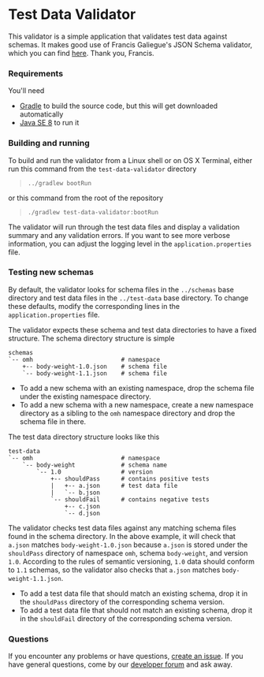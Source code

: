 # Test Data Validator

This validator is a simple application that validates test data against schemas. It makes good use of Francis Galiegue's
 JSON Schema validator, which you can find [here](https://github.com/fge/json-schema-validator). Thank you, Francis.

### Requirements
You'll need

* [Gradle](http://www.gradle.org/downloads) to build the source code, but this will get downloaded automatically
* [Java SE 8](http://www.oracle.com/technetwork/java/javase/downloads/index-jsp-138363.html) to run it

### Building and running
To build and run the validator from a Linux shell or on OS X Terminal, either run this command from the `test-data-validator` directory

> `../gradlew bootRun`

or this command from the root of the repository

> `./gradlew test-data-validator:bootRun`

The validator will run through the test data files and display a validation summary and any validation errors. If
you want to see more verbose information, you can adjust the logging level in the `application.properties` file.

### Testing new schemas 
By default, the validator looks for schema files in the `../schemas` base directory and test data files in the `../test-data` 
base directory. To change these defaults, modify the corresponding lines in the `application.properties` file.

The validator expects these schema and test data directories to have a fixed structure. The schema directory structure is 
simple

    schemas
    `-- omh                         # namespace
        +-- body-weight-1.0.json    # schema file
        `-- body-weight-1.1.json    # schema file

* To add a new schema with an existing namespace, drop the schema file under the existing namespace directory. 
* To add a new schema with a new namespace, create a new namespace directory as a sibling to the `omh` namespace directory 
and drop the schema file in there.
  
The test data directory structure looks like this
  
    test-data
    `-- omh                         # namespace
        `-- body-weight             # schema name
            `-- 1.0                 # version
                +-- shouldPass      # contains positive tests
                |   +-- a.json      # test data file
                |   `-- b.json      
                `-- shouldFail      # contains negative tests
                    +-- c.json      
                    `-- d.json

The validator checks test data files against any matching schema files found in the schema directory. In the above 
example, it will check that `a.json` matches `body-weight-1.0.json` because `a.json` is stored under
the `shouldPass` directory of namespace `omh`, schema `body-weight`, and version `1.0`. According to the rules of semantic
 versioning, `1.0` data should conform to `1.1` schemas, so the validator also checks that `a.json` matches `body-weight-1.1.json`.

* To add a test data file that should match an existing schema, drop it in the `shouldPass` directory of the corresponding schema version.
* To add a test data file that should not match an existing schema, drop it in the `shouldFail` directory of the corresponding schema version.

### Questions
If you encounter any problems or have questions, [create an issue](https://github.com/openmhealth/schemas/issues). If
you have general questions, come by our [developer forum](https://groups.google.com/forum/#!forum/omh-developers) and
ask away. 
 
